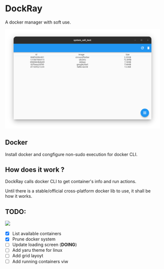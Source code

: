 # DockRay
A docker manager with soft use.


![](README/main_window.png)


## Docker
Install docker and congfigure non-sudo execution for docker CLI.

## How does it work ?
DockRay calls docker CLI to get container's info and run actions.

Until there is a stable/official cross-platform docker lib to use, it shall be how it works. 

## TODO:
<image src="README/work_in_progress.jpg" width= 200>

- [x] List available containers
- [x] Prune docker system
- [ ] Update loading screen (**DOING**)
- [ ] Add yaru theme for linux
- [ ] Add grid layoyt
- [ ] Add running containers viw

